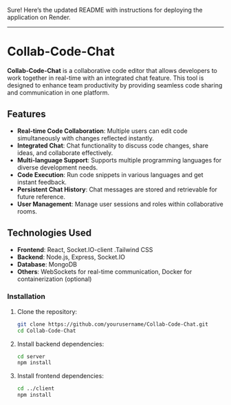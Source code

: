 Sure! Here’s the updated README with instructions for deploying the application on Render.

---

# Collab-Code-Chat

**Collab-Code-Chat** is a collaborative code editor that allows developers to work together in real-time with an integrated chat feature. This tool is designed to enhance team productivity by providing seamless code sharing and communication in one platform.

## Features

- **Real-time Code Collaboration**: Multiple users can edit code simultaneously with changes reflected instantly.
- **Integrated Chat**: Chat functionality to discuss code changes, share ideas, and collaborate effectively.
- **Multi-language Support**: Supports multiple programming languages for diverse development needs.
- **Code Execution**: Run code snippets in various languages and get instant feedback.
- **Persistent Chat History**: Chat messages are stored and retrievable for future reference.
- **User Management**: Manage user sessions and roles within collaborative rooms.

## Technologies Used

- **Frontend**: React, Socket.IO-client .Tailwind CSS
- **Backend**: Node.js, Express, Socket.IO
- **Database**: MongoDB
- **Others**: WebSockets for real-time communication, Docker for containerization (optional)

### Installation

1. Clone the repository:
   ```bash
   git clone https://github.com/yourusername/Collab-Code-Chat.git
   cd Collab-Code-Chat
   ```

2. Install backend dependencies:
   ```bash
   cd server
   npm install
   ```

3. Install frontend dependencies:
   ```bash
   cd ../client
   npm install
   ```
